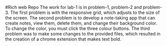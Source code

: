 #Rich web Repo
The work for lab-1 is in problem-1, problem-2 and problem-3.
The first problem is with the responsive grid, which adjusts to the size of the screen.
The second problem is to develop a note-taking app that can create notes, view them, delete them, and change their background color. To change the color, you must click the three colour buttons.
The third problem was to make some changes to the provided files, which resulted in the creation of a chrome extension that makes text bold.
